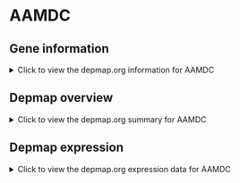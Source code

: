 <h1>AAMDC</h1>

<h2>Gene information</h2>
<details>
  <summary>Click to view the depmap.org information for AAMDC</summary>
  <iframe src="https://depmap.org/portal/gene/AAMDC?tab=about" style="border:none;width:100%;height:800px"></iframe>
</details>

<h2>Depmap overview</h2>
<details>
  <summary>Click to view the depmap.org summary for AAMDC</summary>
  <iframe src="https://depmap.org/portal/gene/AAMDC?tab=overview" style="border:none;width:100%;height:800px"></iframe>
</details>

<h2>Depmap expression</h2>
<details>
  <summary>Click to view the depmap.org expression data for AAMDC</summary>
  <iframe src="https://depmap.org/portal/gene/AAMDC?tab=characterization" style="border:none;width:100%;height:800px"></iframe>
</details>


<!--
<h2>Reactome Pathway diagram</h2>
PNAME
-->


